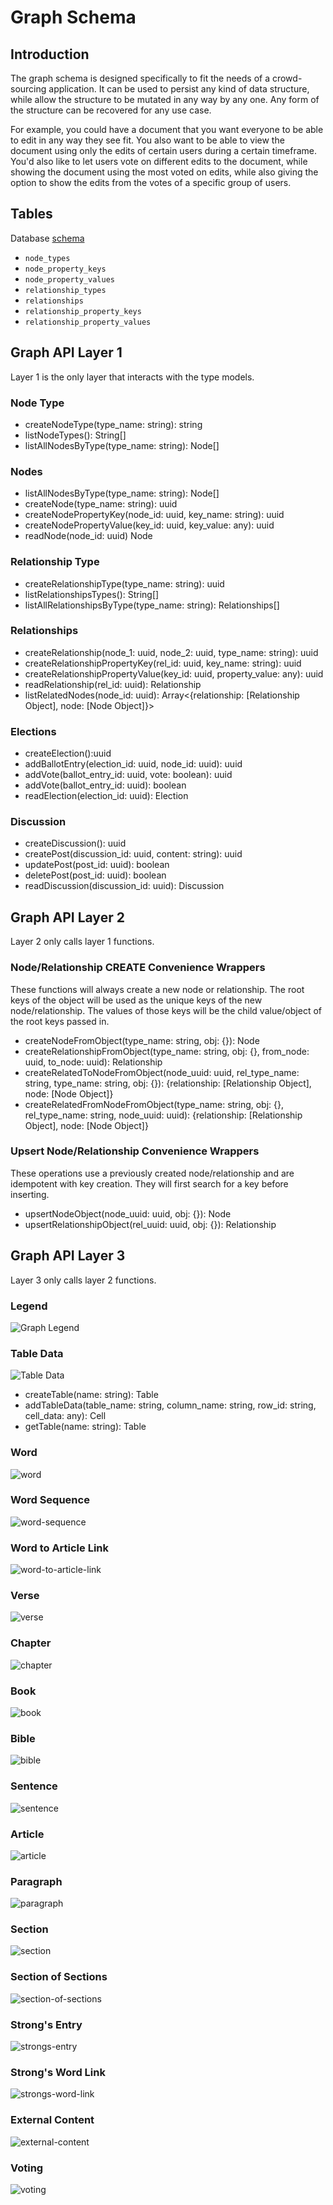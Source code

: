 # Graph Schema

## Introduction

The graph schema is designed specifically to fit the needs of a crowd-sourcing application. It can be used to persist any kind of data structure, while allow the structure to be mutated in any way by any one. Any form of the structure can be recovered for any use case. 

For example, you could have a document that you want everyone to be able to edit in any way they see fit. You also want to be able to view the document using only the edits of certain users during a certain timeframe. You'd also like to let users vote on different edits to the document, while showing the document using the most voted on edits, while also giving the option to show the edits from the votes of a specific group of users.

## Tables

Database [schema](https://github.com/etenlab/database-api/blob/main/src/core/sql/schema/v1.schema.sql)

- `node_types`
- `node_property_keys`
- `node_property_values`
- `relationship_types`
- `relationships`
- `relationship_property_keys`
- `relationship_property_values`

## Graph API Layer 1

Layer 1 is the only layer that interacts with the type models.

### Node Type
- createNodeType(type_name: string): string
- listNodeTypes(): String[]
- listAllNodesByType(type_name: string): Node[]

### Nodes
- listAllNodesByType(type_name: string): Node[]
- createNode(type_name: string): uuid
- createNodePropertyKey(node_id: uuid, key_name: string): uuid
- createNodePropertyValue(key_id: uuid, key_value: any): uuid
- readNode(node_id: uuid) Node

### Relationship Type
- createRelationshipType(type_name: string): uuid
- listRelationshipsTypes(): String[]
- listAllRelationshipsByType(type_name: string): Relationships[]

### Relationships
- createRelationship(node_1: uuid, node_2: uuid, type_name: string): uuid
- createRelationshipPropertyKey(rel_id: uuid, key_name: string): uuid
- createRelationshipPropertyValue(key_id: uuid, property_value: any): uuid
- readRelationship(rel_id: uuid): Relationship
- listRelatedNodes(node_id: uuid): Array<{relationship: [Relationship Object], node: [Node Object]}>

### Elections
- createElection():uuid
- addBallotEntry(election_id: uuid, node_id: uuid): uuid
- addVote(ballot_entry_id: uuid, vote: boolean): uuid
- addVote(ballot_entry_id: uuid): boolean
- readElection(election_id: uuid): Election

### Discussion
- createDiscussion(): uuid
- createPost(discussion_id: uuid, content: string): uuid
- updatePost(post_id: uuid): boolean
- deletePost(post_id: uuid): boolean
- readDiscussion(discussion_id: uuid): Discussion

## Graph API Layer 2

Layer 2 only calls layer 1 functions.

### Node/Relationship CREATE Convenience Wrappers

These functions will always create a new node or relationship. The root keys of the object will be used as the unique keys of the new node/relationship. The values of those keys will be the child value/object of the root keys passed in.

- createNodeFromObject(type_name: string, obj: {}): Node
- createRelationshipFromObject(type_name: string, obj: {}, from_node: uuid, to_node: uuid): Relationship
- createRelatedToNodeFromObject(node_uuid: uuid, rel_type_name: string, type_name: string, obj: {}): {relationship: [Relationship Object], node: [Node Object]}
- createRelatedFromNodeFromObject(type_name: string, obj: {}, rel_type_name: string, node_uuid: uuid): {relationship: [Relationship Object], node: [Node Object]}

### Upsert Node/Relationship Convenience Wrappers

These operations use a previously created node/relationship and are idempotent with key creation. They will first search for a key before inserting.

- upsertNodeObject(node_uuid: uuid, obj: {}): Node
- upsertRelationshipObject(rel_uuid: uuid, obj: {}): Relationship

## Graph API Layer 3

Layer 3 only calls layer 2 functions.

### Legend

![Graph Legend](./img/legend.png)

### Table Data

![Table Data](./img/table-data.png)

- createTable(name: string): Table
- addTableData(table_name: string, column_name: string, row_id: string, cell_data: any): Cell
- getTable(name: string): Table

### Word

![word](./img/word.png)

### Word Sequence

![word-sequence](./img/word-sequence.png)

### Word to Article Link

![word-to-article-link](./img/word-to-article-link.png)

### Verse

![verse](./img/verse.png)

### Chapter

![chapter](./img/chapter.png)

### Book

![book](./img/book.png)

### Bible

![bible](./img/bible.png)

### Sentence

![sentence](./img/sentence.png)

### Article

![article](./img/article.png)

### Paragraph

![paragraph](./img/paragraph.png)

### Section

![section](./img/section.png)

### Section of Sections

![section-of-sections](./img/section-of-sections.png)

### Strong's Entry

![strongs-entry](./img/strongs-entry.png)

### Strong's Word Link

![strongs-word-link](./img/strongs-word-link.png)

### External Content

![external-content](./img/external-content.png)

### Voting

![voting](./img/voting.png)
